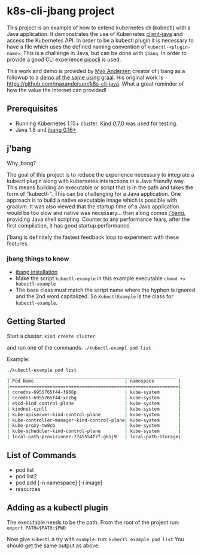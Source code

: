 # k8s-cli-jbang project

This project is an example of how to extend kubernetes cli (kubectl) with a Java application.  It demonstrates the use of Kubernetes [client-java](https://github.com/kubernetes-client/java) and access the Kubernetes API.  In order to be a kubectl plugin it is necessary to have a file which uses the defined naming convention of `kubectl-<plugin-name>`.  This is a challenge in Java, but can be done with `jbang`. In order to provide a good CLI experience [picocli](https://picocli.info/) is used.

This work and demo is provided by [Max Andersen](https://github.com/maxandersen) creator of j'bang as a followup to a [demo of the same using graal](https://github.com/codementor/k8s-cli-java).  His original work is https://github.com/maxandersen/k8s-cli-java.  What a great reminder of how the value the internet can provided!

## Prerequisites

* Running Kubernetes 1.15+ cluster.  [Kind 0.7.0](https://github.com/kubernetes-sigs/kind) was used for testing.
* Java 1.8 and [jbang 0.16+](https://github.com/maxandersen/jbang)

## j'bang

Why jbang?

The goal of this project is to reduce the experience necessary to integrate a kubectl plugin along with kubernetes interactions in a Java friendly way.   This means building an executable or script that is in the path and takes the form of "kubectl-<plugin-name>".  This can be challenging for a Java application.  One approach is to build a native executable image which is possible with graalvm.  It was also viewed that the startup time of a Java application would be too slow and native was necessary... than along comes [j'bang](https://github.com/maxandersen/jbang), providing Java shell scripting.  Counter to any performance fears, after the first compilation, it has good startup performance.

j'bang is definitely the fastest feedback loop to experiment with these features.

### jbang things to know

* [jbang installation](https://github.com/maxandersen/jbang#installation)
* Make the script `kubectl-example` in this example executable `chmod +x kubectl-example`
* The base class must match the script name where the hyphen is ignored and the 2nd word capitalized.  So `KubectlExample` is the class for `kubectl-example`.

## Getting Started

Start a cluster:  `kind create cluster`

and run one of the commands:  `./kubectl-exampl pod list`

Example:

```bash
./kubectl-example pod list
________________________________________________________________
| Pod Name                                  | namespace         |
|===============================================================|
| coredns-6955765f44-f966p                  | kube-system       |
| coredns-6955765f44-xnzbg                  | kube-system       |
| etcd-kind-control-plane                   | kube-system       |
| kindnet-cznll                             | kube-system       |
| kube-apiserver-kind-control-plane         | kube-system       |
| kube-controller-manager-kind-control-plane| kube-system       |
| kube-proxy-tw9cb                          | kube-system       |
| kube-scheduler-kind-control-plane         | kube-system       |
| local-path-provisioner-7745554f7f-gk5j9   | local-path-storage|
```

## List of Commands

* pod list
* pod list2
* pod add <pod-name> [-n namespace] [-i image]
* resources

## Adding as a kubectl plugin

The executable needs to be the path.  From the root of the project run: `export PATH=$PATH:$PWD`

Now give `kubectl` a try with `example`.  run: `kubectl example pod list`
You should get the same output as above.
